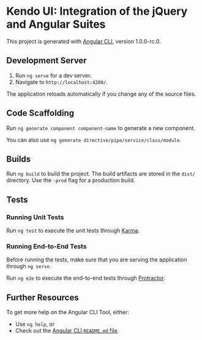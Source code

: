 # Kendo UI: Integration of the jQuery and Angular Suites

This project is generated with [Angular CLI](https://github.com/angular/angular-cli), version 1.0.0-rc.0.

## Development Server

1. Run `ng serve` for a dev server.    
1. Navigate to `http://localhost:4200/`.    

The application reloads automatically if you change any of the source files.

## Code Scaffolding

Run `ng generate component component-name` to generate a new component.

You can also use `ng generate directive/pipe/service/class/module`.

## Builds

Run `ng build` to build the project. The build artifacts are stored in the `dist/` directory. Use the `-prod` flag for a production build.

## Tests

### Running Unit Tests

Run `ng test` to execute the unit tests through [Karma](https://karma-runner.github.io).

### Running End-to-End Tests

Before running the tests, make sure that you are serving the application through `ng serve`.

Run `ng e2e` to execute the end-to-end tests through [Protractor](http://www.protractortest.org/).

## Further Resources

To get more help on the Angular CLI Tool, either:

* Use `ng help`, or
* Check out the [Angular CLI `README.md` file](https://github.com/angular/angular-cli/blob/master/README.md).
